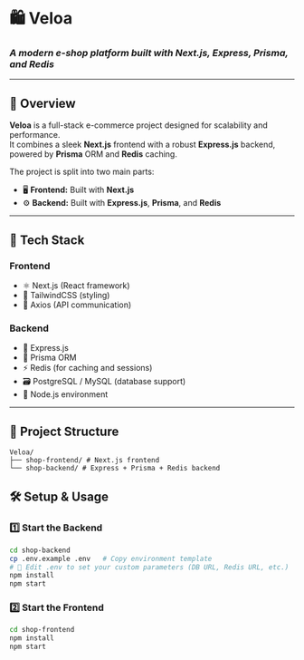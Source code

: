 # 🛍️ **Veloa**
### _A modern e-shop platform built with Next.js, Express, Prisma, and Redis_

---

## 🌟 Overview

**Veloa** is a full-stack e-commerce project designed for scalability and performance.  
It combines a sleek **Next.js** frontend with a robust **Express.js** backend, powered by **Prisma** ORM and **Redis** caching.

The project is split into two main parts:
- 🖥️ **Frontend:** Built with **Next.js**
- ⚙️ **Backend:** Built with **Express.js**, **Prisma**, and **Redis**

---

## 🧱 Tech Stack

### **Frontend**
- ⚛️ Next.js (React framework)
- 💅 TailwindCSS (styling)
- 🔄 Axios (API communication)

### **Backend**
- 🚀 Express.js
- 🧩 Prisma ORM
- ⚡ Redis (for caching and sessions)
- 🗃️ PostgreSQL / MySQL (database support)
- 🧰 Node.js environment

---

## 📂 Project Structure
```plaintext
Veloa/
├── shop-frontend/ # Next.js frontend
└── shop-backend/ # Express + Prisma + Redis backend
```

## 🛠️ Setup & Usage

### 1️⃣ Start the Backend
```bash
cd shop-backend
cp .env.example .env   # Copy environment template
# 📝 Edit .env to set your custom parameters (DB URL, Redis URL, etc.)
npm install
npm start
```
### 2️⃣ Start the Frontend
```bash
cd shop-frontend
npm install
npm start
```